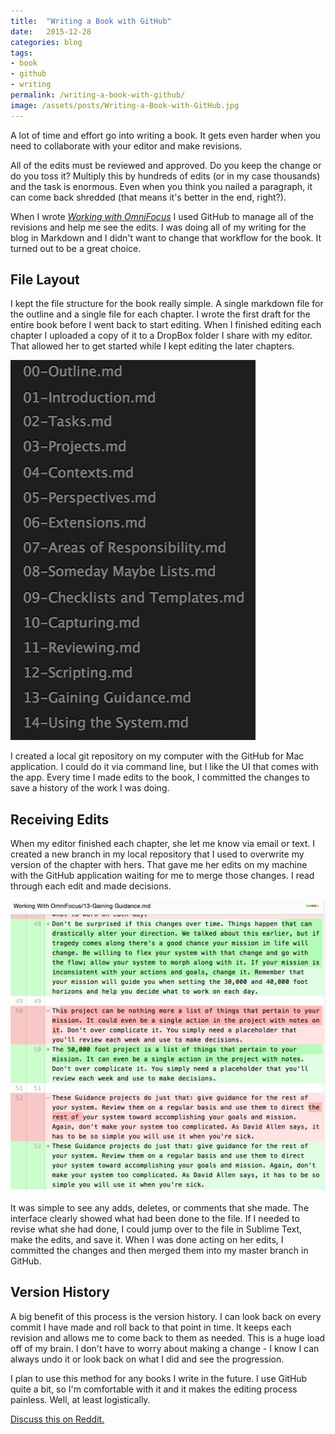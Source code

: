 ```yaml
---
title:  "Writing a Book with GitHub"
date:   2015-12-28
categories: blog
tags:
- book
- github
- writing
permalink: /writing-a-book-with-github/
image: /assets/posts/Writing-a-Book-with-GitHub.jpg
---
```


A lot of time and effort go into writing a book. It gets even harder when you need to collaborate with your editor and make revisions.
<!--more-->

All of the edits must be reviewed and approved. Do you keep the change or do you toss it? Multiply this by hundreds of edits (or in my case thousands) and the task is enormous. Even when you think you nailed a paragraph, it can come back shredded (that means it's better in the end, right?).

When I wrote [_Working with OmniFocus_](https://tools.joebuhlig.com/working-with-omnifocus/) I used GitHub to manage all of the revisions and help me see the edits. I was doing all of my writing for the blog in Markdown and I didn't want to change that workflow for the book.  It turned out to be a great choice.

## File Layout

I kept the file structure for the book really simple. A single markdown file for the outline and a single file for each chapter. I wrote the first draft for the entire book before I went back to start editing. When I finished editing each chapter I uploaded a copy of it to a DropBox folder I share with my editor. That allowed her to get started while I kept editing the later chapters.

<img class="center-image post-image-tiny" src="/assets/posts_extra/Writing a Book with GitHub/file_structure.jpg" />

I created a local git repository on my computer with the GitHub for Mac application. I could do it via command line, but I like the UI that comes with the app. Every time I made edits to the book, I committed the changes to save a history of the work I was doing. 

## Receiving Edits

When my editor finished each chapter, she let me know via email or text. I created a new branch in my local repository that I used to overwrite my version of the chapter with hers. That gave me her edits on my machine with the GitHub application waiting for me to merge those changes. I read through each edit and made decisions.

<img class="center-image post-image-small" src="/assets/posts_extra/Writing a Book with GitHub/github_edits.jpg" />

It was simple to see any adds, deletes, or comments that she made. The interface clearly showed what had been done to the file. If I needed to revise what she had done, I could jump over to the file in Sublime Text, make the edits, and save it. When I was done acting on her edits, I committed the changes and then merged them into my master branch in GitHub.

## Version History

A big benefit of this process is the version history. I can look back on every commit I have made and roll back to that point in time. It keeps each revision and allows me to come back to them as needed. This is a huge load off of my brain. I don't have to worry about making a change - I know I can always undo it or look back on what I did and see the progression.

I plan to use this method for any books I write in the future. I use GitHub quite a bit, so I'm comfortable with it and it makes the editing process painless. Well, at least logistically. 

[Discuss this on Reddit.](https://www.reddit.com/r/joebuhlig/comments/3yimvg/writing_a_book_with_github/)